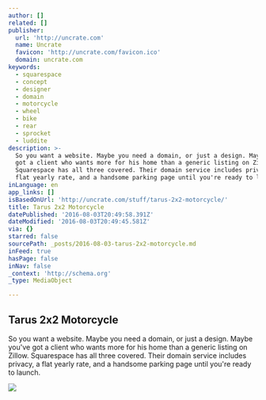 ```yaml
---
author: []
related: []
publisher:
  url: 'http://uncrate.com'
  name: Uncrate
  favicon: 'http://uncrate.com/favicon.ico'
  domain: uncrate.com
keywords:
  - squarespace
  - concept
  - designer
  - domain
  - motorcycle
  - wheel
  - bike
  - rear
  - sprocket
  - luddite
description: >-
  So you want a website. Maybe you need a domain, or just a design. Maybe you've
  got a client who wants more for his home than a generic listing on Zillow.
  Squarespace has all three covered. Their domain service includes privacy, a
  flat yearly rate, and a handsome parking page until you're ready to launch.
inLanguage: en
app_links: []
isBasedOnUrl: 'http://uncrate.com/stuff/tarus-2x2-motorcycle/'
title: Tarus 2x2 Motorcycle
datePublished: '2016-08-03T20:49:58.391Z'
dateModified: '2016-08-03T20:49:45.581Z'
via: {}
starred: false
sourcePath: _posts/2016-08-03-tarus-2x2-motorcycle.md
inFeed: true
hasPage: false
inNav: false
_context: 'http://schema.org'
_type: MediaObject

---
```

<article style=""><h1>Tarus 2x2 Motorcycle</h1><p>So you want a website. Maybe you need a domain, or just a design. Maybe you've got a client who wants more for his home than a generic listing on Zillow. Squarespace has all three covered. Their domain service includes privacy, a flat yearly rate, and a handsome parking page until you're ready to launch.</p><img src="http://uncrate.com/p/2016/08/tarus-motorcycle.jpg" /></article>
